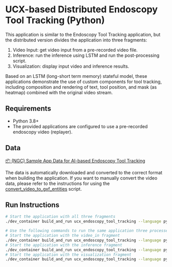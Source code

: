 # UCX-based Distributed Endoscopy Tool Tracking (Python)

This application is similar to the Endoscopy Tool Tracking application, but the distributed version divides the application into three fragments:

1. Video Input: get video input from a pre-recorded video file.
2. Inference: run the inference using LSTM and run the post-processing script.
3. Visualization: display input video and inference results.

Based on an LSTM (long-short term memory) stateful model, these applications demonstrate the use of custom components for tool tracking, including composition and rendering of text, tool position, and mask (as heatmap) combined with the original video stream.

## Requirements

- Python 3.8+
- The provided applications are configured to use a pre-recorded endoscopy video (replayer). 

## Data

[📦️ (NGC) Sample App Data for AI-based Endoscopy Tool Tracking](https://catalog.ngc.nvidia.com/orgs/nvidia/teams/clara-holoscan/resources/holoscan_endoscopy_sample_data)

The data is automatically downloaded and converted to the correct format when building the application.
If you want to manually convert the video data, please refer to the instructions for using the [convert_video_to_gxf_entities](https://github.com/nvidia-holoscan/holoscan-sdk/tree/main/scripts#convert_video_to_gxf_entitiespy) script.

## Run Instructions

```sh
# Start the application with all three fragments
./dev_container build_and_run ucx_endoscopy_tool_tracking --language python

# Use the following commands to run the same application three processes:
# Start the application with the video_in fragment
./dev_container build_and_run ucx_endoscopy_tool_tracking --language python --run_args "--driver --worker --fragments video_in --address :10000"
# Start the application with the inference fragment
./dev_container build_and_run ucx_endoscopy_tool_tracking --language python --run_args "--worker --fragments inference --address :10000"
# Start the application with the visualization fragment
./dev_container build_and_run ucx_endoscopy_tool_tracking --language python --run_args "--worker --fragments viz --address :10000"
```

